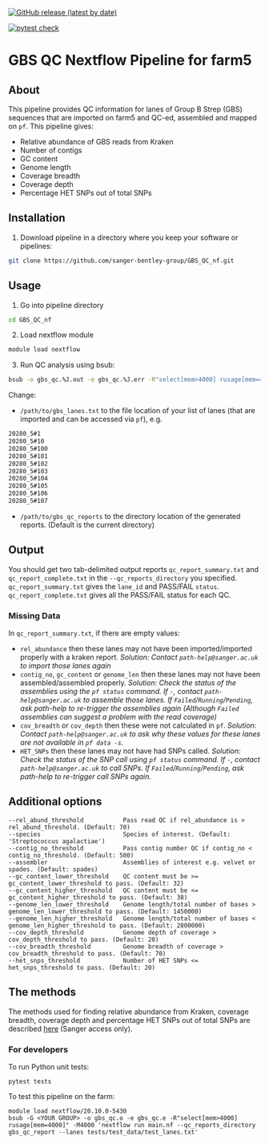 <!-- badges: start -->
[![GitHub release (latest by date)](https://img.shields.io/github/v/release/sanger-bentley-group/GBS_QC_nf)](https://github.com/sanger-bentley-group/GBS_QC_nf/releases)

[![pytest check](https://github.com/sanger-bentley-group/GBS_QC_nf/workflows/pytests_check/badge.svg)](https://github.com/sanger-bentley-group/GBS_QC_nf/actions)
<!-- badges: end -->

# GBS QC Nextflow Pipeline for farm5

## About

This pipeline provides QC information for lanes of Group B Strep (GBS) sequences that are imported on farm5 and QC-ed, assembled and mapped on `pf`. This pipeline gives:
- Relative abundance of GBS reads from Kraken
- Number of contigs
- GC content
- Genome length
- Coverage breadth
- Coverage depth
- Percentage HET SNPs out of total SNPs

## Installation

1. Download pipeline in a directory where you keep your software or pipelines:
```bash
git clone https://github.com/sanger-bentley-group/GBS_QC_nf.git
```


## Usage
1. Go into pipeline directory
```bash
cd GBS_QC_nf
```

2. Load nextflow module
```bash
module load nextflow
```

3. Run QC analysis using bsub:
```bash
bsub -o gbs_qc.%J.out -e gbs_qc.%J.err -R"select[mem>4000] rusage[mem=4000]" -M4000 'nextflow run main.nf --qc_reports_directory /path/to/gbs_qc_reports --lanes /path/to/gbs_lanes.txt'
```
Change:
- `/path/to/gbs_lanes.txt` to the file location of your list of lanes (that are imported and can be accessed via `pf`), e.g.

```bash
20280_5#1
20280_5#10
20280_5#100
20280_5#101
20280_5#102
20280_5#103
20280_5#104
20280_5#105
20280_5#106
20280_5#107
```

- `/path/to/gbs_qc_reports` to the directory location of the generated reports. (Default is the current directory)

## Output
You should get two tab-delimited output reports `qc_report_summary.txt` and `qc_report_complete.txt` in the `--qc_reports_directory` you specified. `qc_report_summary.txt` gives the `lane_id` and PASS/FAIL `status`. `qc_report_complete.txt` gives all the PASS/FAIL status for each QC.

### Missing Data
In `qc_report_summary.txt`, if there are empty values:
- `rel_abundance` then these lanes may not have been imported/imported properly with a kraken report. _Solution: Contact `path-help@sanger.ac.uk` to import those lanes again_
- `contig_no`, `gc_content` or `genome_len` then these lanes may not have been assembled/assembled properly. _Solution: Check the status of the assemblies using the `pf status` command. If `-`, contact `path-help@sanger.ac.uk` to assemble those lanes. If `Failed`/`Running`/`Pending`, ask path-help to re-trigger the assemblies again (Although `Failed` assemblies can suggest a problem with the read coverage)_
- `cov_breadth` or `cov_depth` then these were not calculated in `pf`. _Solution: Contact `path-help@sanger.ac.uk` to ask why these values for these lanes are not available in `pf data -s`._
- `HET_SNPs` then these lanes may not have had SNPs called. _Solution: Check the status of the SNP call using `pf status` command. If `-`, contact `path-help@sanger.ac.uk` to call SNPs. If `Failed`/`Running`/`Pending`, ask path-help to re-trigger call SNPs again._

## Additional options
    --rel_abund_threshold           Pass read QC if rel_abundance is > rel_abund_threshold. (Default: 70)
    --species                       Species of interest. (Default: 'Streptococcus agalactiae')
    --contig_no_threshold           Pass contig number QC if contig_no < contig_no_threshold. (Default: 500)
    --assembler                     Assemblies of interest e.g. velvet or spades. (Default: spades)
    --gc_content_lower_threshold    QC content must be >= gc_content_lower_threshold to pass. (Default: 32)
    --gc_content_higher_threshold   QC content must be <= gc_content_higher_threshold to pass. (Default: 38)
    --genome_len_lower_threshold    Genome length/total number of bases > genome_len_lower_threshold to pass. (Default: 1450000)
    --genome_len_higher_threshold   Genome length/total number of bases < genome_len_higher_threshold to pass. (Default: 2800000)
    --cov_depth_threshold           Genome depth of coverage > cov_depth_threshold to pass. (Default: 20)
    --cov_breadth_threshold         Genome breadth of coverage > cov_breadth_threshold to pass. (Default: 70)
    --het_snps_threshold            Number of HET SNPs <= het_snps_threshold to pass. (Default: 20)

## The methods
The methods used for finding relative abundance from Kraken, coverage breadth, coverage depth and percentage HET SNPs out of total SNPs are described [here](http://mediawiki.internal.sanger.ac.uk/index.php/Pathogen_Informatics_QC_Pipeline) (Sanger access only).

### For developers

To run Python unit tests:
```
pytest tests
```

To test this pipeline on the farm:
```
module load nextflow/20.10.0-5430
bsub -G <YOUR GROUP> -o gbs_qc.o -e gbs_qc.e -R"select[mem>4000] rusage[mem=4000]" -M4000 'nextflow run main.nf --qc_reports_directory gbs_qc_report --lanes tests/test_data/test_lanes.txt'
```
